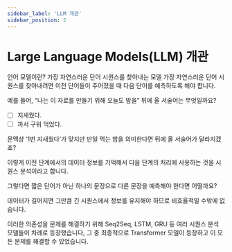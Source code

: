 ```yaml
---
sidebar_label: 'LLM 개관'
sidebar_position: 2
---
```



# Large Language Models(LLM) 개관

언어 모델이란? 가장 자연스러운 단어 시퀀스를 찾아내는 모델
가장 자연스러운 단어 시퀀스를 찾아내려면 이전 단어들이 주어졌을 때 다음 단어를 예측하도록 해야 합니다.

예를 들어, “나는 이 자료를 만들기 위해 오늘도 밤을” 뒤에 올 서술어는 무엇일까요?

- [ ] 지새웠다.
- [ ] 까서 구워 먹었다.

문맥상 ‘1번 지새웠다’가 맞지만 만일 먹는 밤을 의미한다면 뒤에 올 서술어가 달라지겠죠?


이렇게 이전 단계에서의 데이터 정보를 기억해서 다음 단계의 처리에 사용하는 것을 시퀀스 분석이라고 합니다.

그렇다면 짧은 단어가 아닌 하나의 문장으로 다른 문장을 예측해야 한다면 어떨까요?

데이터가 길어지면 그만큼 긴 시퀀스에서 정보를 유지해야 하므로 비효율적일 수밖에 없습니다.


이러한 의존성을 문제를 해결하기 위해 Seq2Seq, LSTM, GRU 등 여러 시퀀스 분석 모델들이 차례로 등장했습니다, 그 중 최종적으로 Transformer 모델이 등장하고 이 모든 문제를 해결할 수 있었습니다.

